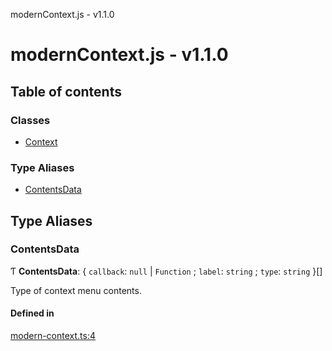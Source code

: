 modernContext.js - v1.1.0

# modernContext.js - v1.1.0

## Table of contents

### Classes

- [Context](classes/Context.md)

### Type Aliases

- [ContentsData](README.md#contentsdata)

## Type Aliases

### ContentsData

Ƭ **ContentsData**: { `callback`: ``null`` \| `Function` ; `label`: `string` ; `type`: `string`  }[]

Type of context menu contents.

#### Defined in

[modern-context.ts:4](https://github.com/Robot-Inventor/modern-context.js/blob/7163123/src/modern-context.ts#L4)
